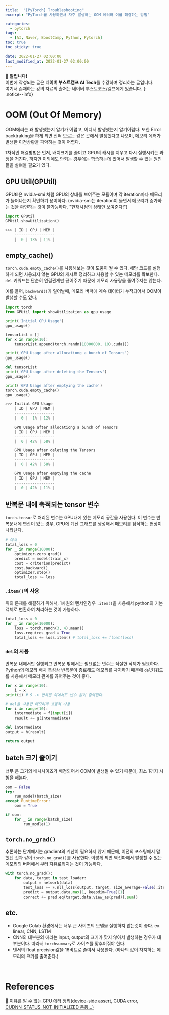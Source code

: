 ```yaml
---
title:  "[PyTorch] Troubleshooting"
excerpt: "PyTorch를 사용하면서 자주 발생하는 OOM 에러와 이를 해결하는 방법"

categories:
  - pytorch
tags:
  - [AI, Naver, BoostCamp, Python, Pytorch]
toc: true
toc_sticky: true
 
date: 2022-01-27 02:00:00
last_modified_at: 2022-01-27 02:00:00
---
```

📌 **알립니다!**<br>
이번에 작성되는 글은 **네이버 부스트캠프 AI Tech**를 수강하며 정리하는 글입니다.<br>
여기서 존재하는 강의 자료의 출처는 네이버 부스트코스/캠프에게 있습니다.
{: .notice--info}

# OOM (Out Of Memory)
OOM에러는 왜 발생했는지 알기가 어렵고, 어디서 발생했는지 알기어렵다. 또한 Error backtraking을 하게 되면 전혀 모르는 깊은 곳에서 발생했다고 나오며, 메모리 에러가 발생한 이전상황을 파악하는 것이 어렵다.

1차적인 해결방법은 먼저, 배치크기를 줄이고 GPU의 캐시를 지우고 다시 실행시키는 과정을 거친다. 하지만 이외에도 안되는 경우에는 학습하는데 있어서 발생할 수 있는 원인들을 살펴볼 필요가 있다.

## GPU Util(GPUtil)
GPUtil은 nvidia-smi 처럼 GPU의 상태를 보여주는 모듈이며 각 iteration마다 메모리가 늘어나는지 확인하기 용이하다. (nvidia-smi는 iteration이 돌면서 메모리가 증가하는 것을 확인하는 것이 불가능하다. "현재시점의 상태만 보여준다!")

```py
import GPUtil
GPUtil.showUtilization()

>>> | ID | GPU | MEM |
    ------------------
    |  0 | 13% | 11% |
```

## empty_cache()
`torch.cuda.empty_cache()`를 사용해보는 것이 도움이 될 수 있다. 해당 코드를 실행하게 되면 사용되지 않는 GPU의 캐시르 정리하고 사용할 수 있는 메모리를 확보한다. `del` 키워드는 단순히 연결관계만 끊어주기 때문에 메모리 사용량을 줄여주지는 않는다.

예를 들어, `backward()`가 일어날때, 메모리 버퍼에 계속 데이터가 누적되어서 OOM이 발생할 수도 있다.

```py
import torch
from GPUtil import showUtilization as gpu_usage

print('Initial GPU Usage')
gpu_usage()

tensorList = []
for x in range(10):
    tensorList.append(torch.randn(10000000, 10).cuda())

print('GPU Usage after allocationg a bunch of Tensors')
gpu_usage()

del tensorList
print('GPU Usage after deleting the Tensors')
gpu_usage()

print('GPU Usage after emptying the cache')
torch.cuda.empty_cache()
gpu_usage()

>>> Initial GPU Usage
    | ID | GPU | MEM |
    ------------------
    |  0 |  1% | 12% |

    GPU Usage after allocationg a bunch of Tensors
    | ID | GPU | MEM |
    ------------------
    |  0 | 42% | 58% |

    GPU Usage after deleting the Tensors
    | ID | GPU | MEM |
    ------------------
    |  0 | 42% | 58% |

    GPU Usage after emptying the cache
    | ID | GPU | MEM |
    ------------------
    |  0 | 42% | 11% |
```

## 반복문 내에 축적되는 tensor 변수
`torch.tensor`로 처리된 변수는 GPU내에 있는 메모리 공간을 사용한다. 이 변수는 반복문내에 연산이 있는 경우, GPU에 계산 그래프를 생성해서 메모리를 잠식하는 현상이 나타난다.

```py
# 예시
total_loss = 0
for _ in range(10000):
    optimizer.zero_grad()
    predict = model(train_x)
    cost = criterion(predict)
    cost.backward()
    optimizer.step()
    total_loss += loss
```

### `.item()`의 사용
위의 문제를 해결하기 위해서, 1차원의 텐서인경우 `.item()`을 사용해서 python의 기본객체로 변환하여 처리하는 것이 가능하다.
```py
total_loss = 0
for _ in range(10000):
    loss = torch.randn(3, 4).mean()
    loss.requires_grad = True
    total_loss += loss.item() # total_loss += float(loss)
```

### `del`의 사용
반복문 내에서만 실행되고 반복문 밖에서는 필요없는 변수는 적절한 삭제가 필요하다. Python의 메모리 배치 특성상 반복문이 종료해도 메모리를 차지하기 때문에 `del`키워드를 사용해서 메모리 관계를 끊어주는 것이 좋다.

```py
for x in range(10):
    i = x
print(i) # 9 -> 반복문 외에서도 변수 값이 출력된다.
```
```py
# del을 사용한 메모리의 효율적 사용
for i in range(10):
    intermediate = f(input[i])
    result += g(intermediate)

del intermediate
output = h(result)

return output
```

## batch 크기 줄이기
너무 큰 크기의 배치사이즈가 배정되어서 OOM이 발생될 수 있기 때문에, 최소 1까지 시험을 해본다.
```py
oom = False
try:
    run_model(batch_size)
except RuntimeError:
    oom = True

if oom:
    for _ in range(batch_size)
        run_modle(1)
```

## `torch.no_grad()`
추론하는 단계에서는 gradient의 계산이 필요하지 않기 때문에, 이전의 포스팅에서 말했던 것과 같이 `torch.no_grad()`를 사용한다. 이렇게 되면 역전파에서 발생할 수 있는 메모리의 버퍼에서 부터 자유로워지는 것이 가능하다.

```py
with torch.no_grad():
    for data, target in test_loader:
        output = network(data)
        test_loss += F.nll_loss(output, target, size_average=False).item()
        predict = output.data.max(1, keepdim=True)[1]
        correct += pred.eq(target.data.view_as(pred)).sum()
```

## etc.
- Google Colab 환경에서는 너무 큰 사이즈의 모델을 실행하지 않는것이 좋다. ex. linear, CNN, LSTM
- CNN의 대부분의 에러는 input, output의 크기가 맞지 않아서 발생하는 경우가 대부분이다. 따라서 `torchsummary`로 사이즈를 맞추어줘야 한다.
- 텐서의 float precision값을 16비트로 줄여서 사용한다. (하나의 값이 차지하는 메모리의 크기를 줄여준다.)

<br>

# References

[📘 이유를 알 수 없는 GPU 에러 정리(device-side assert, CUDA error, CUDNN_STATUS_NOT_INITIALIZED 등등…)](https://brstar96.github.io/shoveling/device_error_summary/)